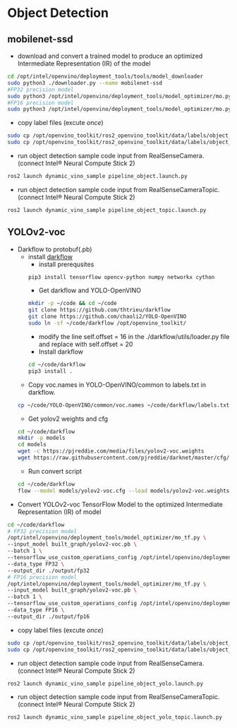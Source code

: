 # Object Detection
## mobilenet-ssd
* download and convert a trained model to produce an optimized Intermediate Representation (IR) of the model 
```bash
cd /opt/intel/openvino/deployment_tools/tools/model_downloader
sudo python3 ./downloader.py --name mobilenet-ssd
#FP32 precision model
sudo python3 /opt/intel/openvino/deployment_tools/model_optimizer/mo.py --input_model /opt/intel/openvino/deployment_tools/tools/model_downloader/object_detection/common/mobilenet-ssd/caffe/mobilenet-ssd.caffemodel --output_dir /opt/intel/openvino/deployment_tools/tools/model_downloader/object_detection/common/mobilenet-ssd/caffe/output/FP32 --mean_values [127.5,127.5,127.5] --scale_values [127.5]
#FP16 precision model
sudo python3 /opt/intel/openvino/deployment_tools/model_optimizer/mo.py --input_model /opt/intel/openvino/deployment_tools/tools/model_downloader/object_detection/common/mobilenet-ssd/caffe/mobilenet-ssd.caffemodel --output_dir /opt/intel/openvino/deployment_tools/tools/model_downloader/object_detection/common/mobilenet-ssd/caffe/output/FP16 --data_type=FP16 --mean_values [127.5,127.5,127.5] --scale_values [127.5]
```
* copy label files (excute _once_)<br>
```bash
sudo cp /opt/openvino_toolkit/ros2_openvino_toolkit/data/labels/object_detection/mobilenet-ssd.labels /opt/intel/openvino/deployment_tools/tools/model_downloader/object_detection/common/mobilenet-ssd/caffe/output/FP32
sudo cp /opt/openvino_toolkit/ros2_openvino_toolkit/data/labels/object_detection/mobilenet-ssd.labels /opt/intel/openvino/deployment_tools/tools/model_downloader/object_detection/common/mobilenet-ssd/caffe/output/FP16
```
* run object detection sample code input from RealSenseCamera.(connect Intel® Neural Compute Stick 2)
```bash
ros2 launch dynamic_vino_sample pipeline_object.launch.py
```
* run object detection sample code input from RealSenseCameraTopic.(connect Intel® Neural Compute Stick 2)
```bash
ros2 launch dynamic_vino_sample pipeline_object_topic.launch.py
```
  ## YOLOv2-voc
* Darkflow to protobuf(.pb)
  - install [darkflow](https://github.com/thtrieu/darkflow)
    - install prerequsites
    ```bash
    pip3 install tensorflow opencv-python numpy networkx cython
    ```
    - Get darkflow and YOLO-OpenVINO
    ```bash
    mkdir -p ~/code && cd ~/code
    git clone https://github.com/thtrieu/darkflow
    git clone https://github.com/chaoli2/YOLO-OpenVINO
    sudo ln -sf ~/code/darkflow /opt/openvino_toolkit/
    ```
    - modify the line self.offset = 16 in the ./darkflow/utils/loader.py file and replace with self.offset = 20
    - Install darkflow
    ```bash
    cd ~/code/darkflow
    pip3 install .
    ```
  - Copy voc.names in YOLO-OpenVINO/common to labels.txt in darkflow.
  ```bash
  cp ~/code/YOLO-OpenVINO/common/voc.names ~/code/darkflow/labels.txt
  ```
  - Get yolov2 weights and cfg
  ```bash
  cd ~/code/darkflow
  mkdir -p models
  cd models
  wget -c https://pjreddie.com/media/files/yolov2-voc.weights
  wget https://raw.githubusercontent.com/pjreddie/darknet/master/cfg/yolov2-voc.cfg
  ```
  - Run convert script
  ```bash
  cd ~/code/darkflow
  flow --model models/yolov2-voc.cfg --load models/yolov2-voc.weights --savepb
  ```
* Convert YOLOv2-voc TensorFlow Model to the optimized Intermediate Representation (IR) of model
```bash
cd ~/code/darkflow
# FP32 precision model
/opt/intel/openvino/deployment_tools/model_optimizer/mo_tf.py \
--input_model built_graph/yolov2-voc.pb \
--batch 1 \
--tensorflow_use_custom_operations_config /opt/intel/openvino/deployment_tools/model_optimizer/extensions/front/tf/yolo_v1_v2.json \
--data_type FP32 \
--output_dir ./output/fp32
# FP16 precision model
/opt/intel/openvino/deployment_tools/model_optimizer/mo_tf.py \
--input_model built_graph/yolov2-voc.pb \
--batch 1 \
--tensorflow_use_custom_operations_config /opt/intel/openvino/deployment_tools/model_optimizer/extensions/front/tf/yolo_v1_v2.json \
--data_type FP16 \
--output_dir ./output/fp16
```
* copy label files (excute _once_)<br>
```bash
sudo cp /opt/openvino_toolkit/ros2_openvino_toolkit/data/labels/object_detection/yolov2-voc.labels /opt/openvino_toolkit/darkflow/output/fp32
sudo cp /opt/openvino_toolkit/ros2_openvino_toolkit/data/labels/object_detection/yolov2-voc.labels /opt/openvino_toolkit/darkflow/output/fp16
```
* run object detection sample code input from RealSenseCamera.(connect Intel® Neural Compute Stick 2)
```bash
ros2 launch dynamic_vino_sample pipeline_object_yolo.launch.py
```
* run object detection sample code input from RealSenseCameraTopic.(connect Intel® Neural Compute Stick 2)
```bash
ros2 launch dynamic_vino_sample pipeline_object_yolo_topic.launch.py
```
